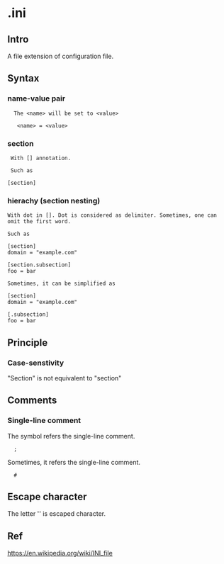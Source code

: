 # .ini
## Intro
A file extension of configuration file.
## Syntax
### name-value pair

      The <name> will be set to <value>
      
       <name> = <value>

### section

     With [] annotation.

     Such as 
     
    [section]

### hierachy (section nesting)

    With dot in []. Dot is considered as delimiter. Sometimes, one can omit the first word.

    Such as 

    [section]
    domain = "example.com"
    
    [section.subsection]
    foo = bar

    Sometimes, it can be simplified as 

    [section]
    domain = "example.com"
    
    [.subsection]
    foo = bar
        
## Principle
### Case-senstivity

"Section" is not equivalent to "section"

## Comments
### Single-line comment

The symbol refers the single-line comment.
      
      ;

Sometimes, it refers the single-line comment.

      #

## Escape character

The letter '\' is escaped character.

## Ref
https://en.wikipedia.org/wiki/INI_file

